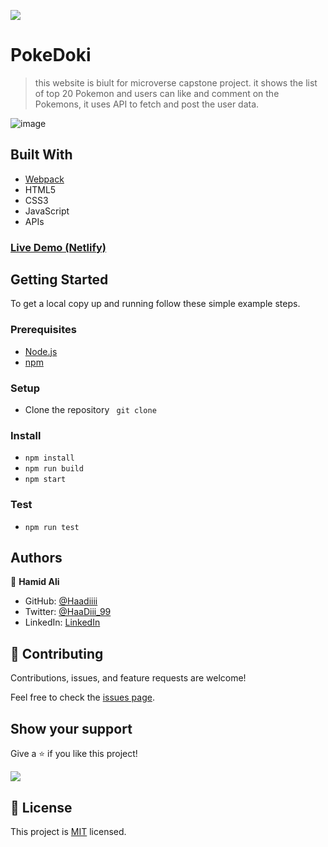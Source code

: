 ![](https://img.shields.io/badge/PokeDoki-v1.0.0-blue.svg)

# PokeDoki

> this website is biult for microverse capstone project. it shows the list of top 20 Pokemon and users can like and comment on the Pokemons, it uses API to fetch and post the user data.

![image](https://user-images.githubusercontent.com/104095543/190010863-9c51184c-378e-48ad-9e40-7bda11415887.png)


## Built With

- [Webpack](https://webpack.js.org/)
- HTML5
- CSS3
- JavaScript
- APIs

### [Live Demo (Netlify)](https://pokedoki-app.netlify.app/)



## Getting Started

To get a local copy up and running follow these simple example steps.

### Prerequisites
- [Node.js](https://nodejs.org/)
- [npm](https://www.npmjs.com/)

### Setup
- Clone the repository ` git clone`

### Install
- `npm install`
- `npm run build`
- `npm start`

### Test
- `npm run test`

## Authors

👤 **Hamid Ali**
- GitHub: [@Haadiiii](https://github.com/Haadiiii)
- Twitter: [@HaaDiii_99](https://twitter.com/HaaDiii_99)
- LinkedIn: [LinkedIn](https://www.linkedin.com/in/hamid-ali-01a872213/)
## 🤝 Contributing

Contributions, issues, and feature requests are welcome!

Feel free to check the [issues page](../../issues/).

## Show your support

Give a ⭐️ if you like this project!
    
![](https://img.shields.io/badge/stars-0.0.1-brightgreen.svg)

## 📝 License

This project is [MIT](./MIT.md) licensed.
